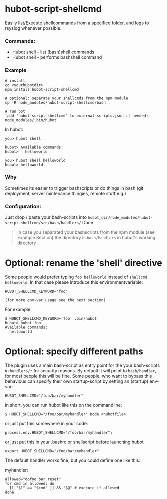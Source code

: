 hubot-script-shellcmd
=====================

Easily list/Execute shellcommands from a specified folder, and logs to rsyslog
whenever possible.

### Commands:

* Hubot shell - list (bash)shell commands 
* Hubot shell <foo> - performs bashshell command

### Example

    # install
    cd <yourhubotdir>
    npm install hubot-script-shellcmd

    # optional: separate your shellcmds from the npm module
    cp -R node_modules/hubot-script-shellcmd/bash .

    # run bot
    (add 'hubot-script-shellcmd' to external-scripts.json if needed)
    node_modules/.bin/hubot

In hubot:

    you> hubot shell

    hubot> Available commands:
    hubot>   helloworld

    you> hubot shell helloworld 
    hubot> helloworld

### Why

Sometimes its easier to trigger bashscripts or do things in bash (git deployment, server mintenance thingies, remote stuff e.g.)

###  Configuration:

Just drop / paste your bash-scripts into `hubot_dir/node_modules/hubot-script-shellcmd/src/bash/handlers/`
Done.

> In case you separated your bashscripts from the npm module (see Example Section) the directory is `bash/handlers` in hubot's working directory

# Optional: rename the 'shell' directive

Some people would prefer typing `foo helloworld` instead of `shellcmd helloworld`.
In that case please introduce this environmentvariable:

    HUBOT_SHELLCMD_KEYWORD='foo'
  
    (for more env-var usage see the next section)

For example:

    $ HUBOT_SHELLCMD_KEYWORD='foo' .bin/hubot 
    hubot> hubot foo
    Available commands:
      helloworld

# Optional: specify different paths

The plugin uses a main bash-script as entry point for the your bash-scripts in `handlers/*` for security reasons.
By default it will point to `bash/handler`, for most people this will be fine.
Some people, who want to bypass this behavious can specify their own startup-script by setting an (startup) env-var:

    HUBOT_SHELLCMD="/foo/bar/myhandler" 

in short, you can run hubot like this on the commandline:

    $ HUBOT_SHELLCMD="/foo/bar/myhandler" node <hubotfile>

or just put this somewhere in your code:

    process.env.HUBOT_SHELLCMD="/foo/bar/myhandler";

or just put this in your .bashrc or shellscript before launching hubot

    export HUBOT_SHELLCMD="/foo/bar/myhandler" 

The default handler works fine, but you could define one like this:

myhandler:

    allowed="dofoo bar reset"
    for cmd in allowed; do 
      [[ "$1" == "$cmd" ]] && "$@" # execute if allowed
    done

